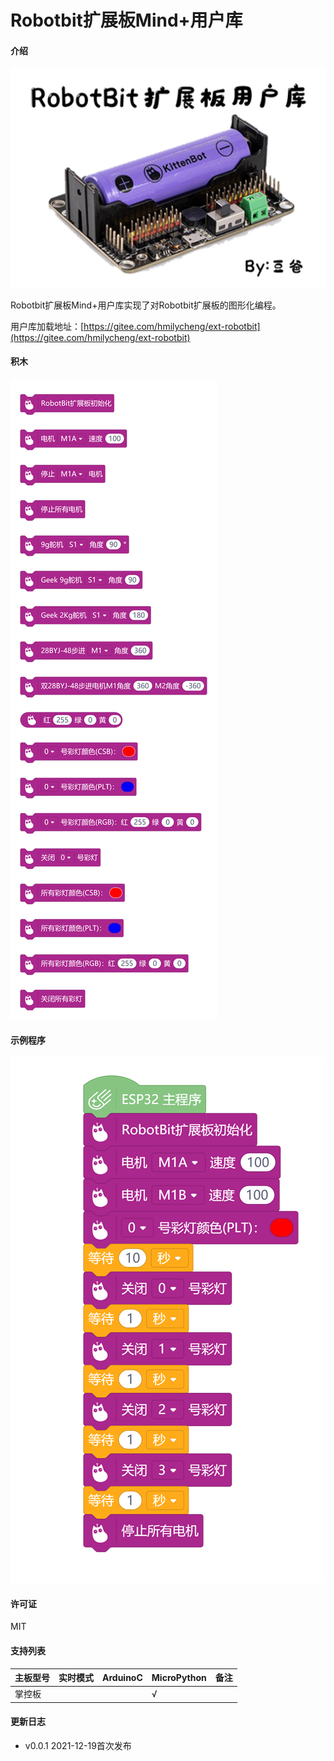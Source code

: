 # Robotbit扩展板Mind+用户库


#### 介绍



![输入图片说明](micropython/_images/featured.png)



Robotbit扩展板Mind+用户库实现了对Robotbit扩展板的图形化编程。



用户库加载地址：[https://gitee.com/hmilycheng/ext-robotbit](https://gitee.com/hmilycheng/ext-robotbit)




#### 积木




![积木](micropython/_images/%E7%A7%AF%E6%9C%A8.png)





#### 示例程序





![示例程序](micropython/_images/%E7%A4%BA%E4%BE%8B%E7%A8%8B%E5%BA%8F.png)






#### 许可证



  MIT





#### 支持列表






| 主板型号 | 实时模式 | ArduinoC | MicroPython | 备注 |
|------|------|----------|-------------|----|
| 掌控板  |      |          | √           |    |





#### 更新日志

  -  v0.0.1  2021-12-19首次发布